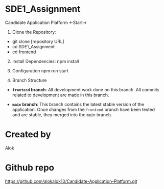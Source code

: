 # SDE1_Assignment
Candidate Application Platform
<-Start->


1. Clone the Repository:
- git clone [repository URL]
- cd SDE1_Assignment
- cd frontend


2. Install Dependencies:
npm install


3. Configuration
npm run start 


4. Branch Structure
- **`frontend` branch**:  All development work done on this branch. All commits related to development are made in this branch.

- **`main` branch**: This branch contains the latest stable version of the application. Once changes from the `frontend` branch have been tested and are stable, they merged into the `main` branch.

# Created by
Alok
# Github repo
https://github.com/alokalok10/Candidate-Application-Platform.git